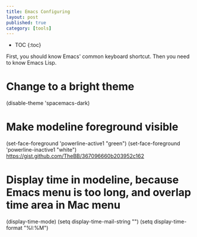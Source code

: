```yaml
---
title: Emacs Configuring
layout: post
published: true
category: [tools]
---
```


* TOC
{:toc}

First, you should know Emacs' common keyboard shortcut.
Then you need to know Emacs Lisp.

# Change to a bright theme

(disable-theme 'spacemacs-dark)

# Make modeline foreground visible

(set-face-foreground 'powerline-active1 "green")
(set-face-foreground 'powerline-inactive1 "white")
https://gist.github.com/TheBB/367096660b203952c162

# Display time in modeline, because Emacs menu is too long, and overlap time area in Mac menu

(display-time-mode)
(setq display-time-mail-string "")
(setq display-time-format "%I:%M")